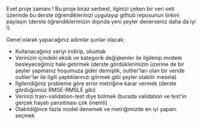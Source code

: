 Evet proje zamanı ! Bu proje biraz serbest, ilginizi çeken bir veri seti üzerinde bu derste öğrendiklerinizi uygulayıp github reposunun linkini paylaşın (derste öğrendiklerimizin dışında yeni şeyler denerseniz daha da iyi !)

Genel olarak yapacağınız adımlar şunlar olacak:

* Kullanacağınız veriyi indirip, okumak
* Verinizin içindeki eksik ve kategorik değişkenler ile ilgilenip modele besleyeceğimiz hale getirmek (derste gördüklerimizin üzerine de bir şeyler yapmanız hoşumuza gider demiştik, outlier'ları olan bir veride outlier'lar ile ilgili yaptıklarınızı görmek gibi şeyler olabilir mesela)
* İlgilendiğiniz probleme göre error metriğine karar vermek (derste gördüğümüz RMSE-RMSLE gibi)
* Verinizi train-validation-test diye bölmek (burada validation ve test'in gerçek hayatı yansıtması çok önemli)
* Olabildiğince fazla model denemek ve metriğimizde en iyi yapanı seçmek 
